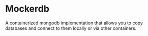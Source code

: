 # Mockerdb

A containerized mongodb implementation that allows you to copy databases and connect to them locally or via other containers.
